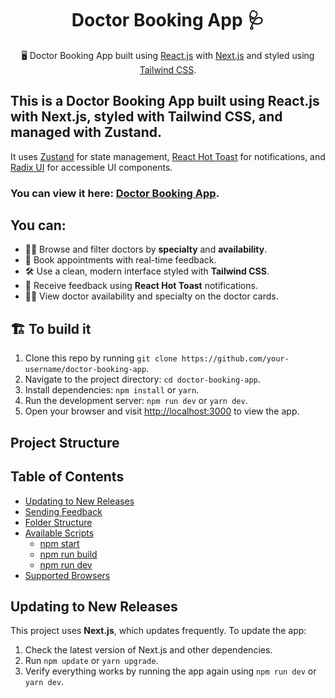 <h1 align="center">
   Doctor Booking App 🩺
</h1>

<p align="center">
  🖥️ Doctor Booking App built using <a href="https://reactjs.org/">React.js</a> with <a href="https://nextjs.org/">Next.js</a> and styled using <a href="https://tailwindcss.com/">Tailwind CSS</a>.
</p>

## This is a Doctor Booking App built using React.js with Next.js, styled with Tailwind CSS, and managed with Zustand.

It uses [Zustand](https://github.com/pmndrs/zustand) for state management, [React Hot Toast](https://react-hot-toast.com/) for notifications, and [Radix UI](https://www.radix-ui.com/) for accessible UI components.

### You can view it here:   <a href="https://doctor-bokking-mu.vercel.app/">Doctor Booking App</a>. 

## You can:

- 👩‍⚕️ Browse and filter doctors by **specialty** and **availability**.
- 📅 Book appointments with real-time feedback.
- 🛠️ Use a clean, modern interface styled with **Tailwind CSS**.
- 🔔 Receive feedback using **React Hot Toast** notifications.
- 👨‍⚕️ View doctor availability and specialty on the doctor cards.

## 🏗️ To build it

1. Clone this repo by running `git clone https://github.com/your-username/doctor-booking-app`.
2. Navigate to the project directory: `cd doctor-booking-app`.
3. Install dependencies: `npm install` or `yarn`.
4. Run the development server: `npm run dev` or `yarn dev`.
5. Open your browser and visit [http://localhost:3000](http://localhost:3000) to view the app.

## Project Structure


## Table of Contents

- [Updating to New Releases](#updating-to-new-releases)
- [Sending Feedback](#sending-feedback)
- [Folder Structure](#folder-structure)
- [Available Scripts](#available-scripts)
  - [npm start](#npm-start)
  - [npm run build](#npm-run-build)
  - [npm run dev](#npm-run-dev)
- [Supported Browsers](#supported-browsers)

## Updating to New Releases

This project uses **Next.js**, which updates frequently. To update the app:

1. Check the latest version of Next.js and other dependencies.
2. Run `npm update` or `yarn upgrade`.
3. Verify everything works by running the app again using `npm run dev` or `yarn dev`.





